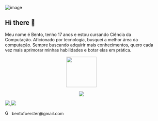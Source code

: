 ![image](https://github.com/4kbento/4kbento/assets/162337368/4db0ecd4-57b8-475d-950a-de2addf5b91e)

## Hi there 👋

Meu nome é Bento, tenho 17 anos e estou cursando Ciência da Computação. Aficionado por tecnologia, busquei a melhor área da computação. Sempre buscando adquirir mais conhecimentos, quero cada vez mais aprimorar minhas habilidades e botar elas em prática.

<p align="center"><img height="100em" src="https://github-readme-stats.vercel.app/api/top-langs/?username=4kbento&layout=compact&langs_count=7&theme=dark"/>

<p align="center">
  <a href="https://skillicons.dev">
    <img src="https://skillicons.dev/icons?i=java,mysql,git" />
  </a>
</p>

<a href="https://www.instagram.com/4kbento/">
  <img src="https://img.shields.io/badge/Instagram-E4405F?style=for-the-badge&logo=instagram&logoColor=white" />
</a>
<a href="https://www.linkedin.com/in/bento-biral-foerster-9b28a4292/">
  <img src="https://img.shields.io/badge/LinkedIn-0077B5?style=for-the-badge&logo=linkedin&logoColor=white" />
</a>

<p align="left">
  <img alt="Gmail" height="15" width="18" src="https://cdn.jsdelivr.net/gh/walkxcode/dashboard-icons/png/gmail.png"> bentofoerster@gmail.com
</p>
